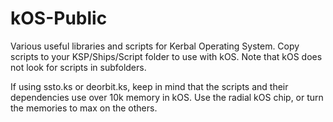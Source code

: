 # kOS-Public
Various useful libraries and scripts for Kerbal Operating System.  Copy scripts to your KSP/Ships/Script folder to use with kOS.  Note that kOS does not look for scripts in subfolders.

If using ssto.ks or deorbit.ks, keep in mind that the scripts and their dependencies use over 10k memory in kOS.  Use the radial kOS chip, or turn the memories to max on the others.
